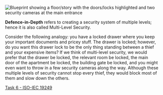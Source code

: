 ![Blueprint showing a floor/story with the doors/locks highlighted and two security cameras at the main entrance](https://tryhackme-images.s3.amazonaws.com/user-uploads/5f04259cf9bf5b57aed2c476/room-content/d015a7748c8b6930e0c25b571230d873.png)

**Defence-in-Depth** refers to creating a security system of multiple levels; hence it is also called Multi-Level Security.

Consider the following analogy: you have a locked drawer where you keep your important documents and pricey stuff. The drawer is locked; however, do you want this drawer lock to be the only thing standing between a thief and your expensive items? If we think of multi-level security, we would prefer that the drawer be locked, the relevant room be locked, the main door of the apartment be locked, the building gate be locked, and you might even want to throw in a few security cameras along the way. Although these multiple levels of security cannot stop every thief, they would block most of them and slow down the others.

[Task 6 - ISO-IEC 19249](Task%206%20-%20ISO-IEC%2019249.md)
